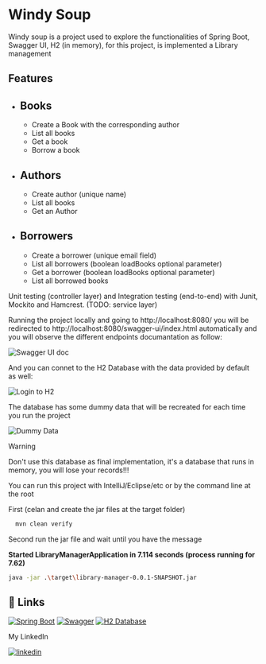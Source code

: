 # Windy Soup

Windy soup is a project used to explore the functionalities of Spring Boot, Swagger UI, H2 (in memory), for this project, is implemented a Library management 

## Features

- Books
    -
    - Create a Book with the corresponding author
    - List all books
    - Get a book
    - Borrow a book
- Authors
    - 
    - Create author (unique name)
    - List all books
    - Get an Author
- Borrowers
    -
    - Create a borrower (unique email field)
    - List all borrowers (boolean loadBooks optional parameter)
    - Get a borrower (boolean loadBooks optional parameter)
    - List all borrowed books

Unit testing (controller layer) and Integration testing (end-to-end) with Junit, Mockito and Hamcrest. (TODO: service layer)

Running the project locally and going to http://localhost:8080/ you will be redirected to http://localhost:8080/swagger-ui/index.html automatically and you will observe the different endpoints documantation as follow:

![Swagger UI doc](https://snipboard.io/mZErfI.jpg)

And you can connet to the H2 Database with the data provided by default as well:

![Login to H2](https://snipboard.io/NPpR78.jpg)

The database has some dummy data that will be recreated for each time you run the project 

![Dummy Data](https://s3.amazonaws.com/i.snag.gy/5ax6DM.jpg)

> [!WARNING]
> Don't use this database as final implementation, it's a database that runs in memory, you will lose your records!!!

You can run this project with IntelliJ/Eclipse/etc or by the command line at the root

First (celan and create the jar files at the target folder)

```bash
  mvn clean verify
```

Second run the jar file and wait until you have the message
    
**Started LibraryManagerApplication in 7.114 seconds (process running for 7.62)**

```bash
java -jar .\target\library-manager-0.0.1-SNAPSHOT.jar
```

## 🔗 Links
[![Spring Boot](https://img.shields.io/badge/Spring%20Boot-grey?style=for-the-badge&logo=springboot)](https://spring.io/projects/spring-boot)
[![Swagger](https://img.shields.io/badge/Swagger%20UI-green?style=for-the-badge&logo=swagger)](https://swagger.io/tools/swagger-ui/)
[![H2 Database](https://img.shields.io/badge/H2%20Database-blue)](https://swagger.io/tools/swagger-ui/)

My LinkedIn

[![linkedin](https://img.shields.io/badge/linkedin-0A66C2?style=for-the-badge&logo=linkedin&logoColor=white)](https://www.linkedin.com/in/fedehaust/)

